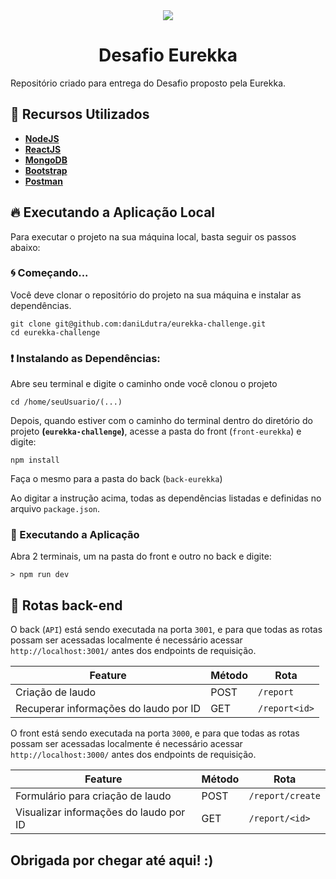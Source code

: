 <div align=center>
	<img src="https://imgur.com/aIHvhhJ.png">
 
# Desafio Eurekka
</div>

Repositório criado para entrega do Desafio proposto pela Eurekka.

## 🚀 Recursos Utilizados

* **[NodeJS](https://nodejs.org/en)**
* **[ReactJS](https://www.postman.com)**
* **[MongoDB](https://www.mongodb.com/)**
* **[Bootstrap](https://react-bootstrap.github.io/)**
* **[Postman](https://www.postman.com)**


## 🔥 Executando a Aplicação Local

Para executar o projeto na sua máquina local, basta seguir os passos abaixo:

### 🌀 Começando... 

Você deve clonar o repositório do projeto na sua máquina e instalar as dependências.

```
git clone git@github.com:daniLdutra/eurekka-challenge.git
cd eurekka-challenge
```
### ❗️ Instalando as Dependências: 

Abre seu terminal e digite o caminho onde você clonou o projeto

```
cd /home/seuUsuario/(...)
```

Depois, quando estiver com o caminho do terminal dentro do diretório do projeto **(`eurekka-challenge`)**, acesse a pasta do front (`front-eurekka`) e digite:

```
npm install
```

Faça o mesmo para a pasta do back (`back-eurekka`)

Ao digitar a instrução acima, todas as dependências listadas e definidas no arquivo `package.json`.


### 💨 Executando a Aplicação

Abra 2 terminais, um na pasta do front e outro no back e digite:

```
> npm run dev
```
## 🎯 Rotas back-end

O back (`API`) está sendo executada na porta `3001`, e para que todas as rotas possam ser acessadas localmente é necessário acessar `http://localhost:3001/` antes dos endpoints de requisição.

| Feature | Método | Rota |
|---------|--------|------|
| Criação de laudo | POST | `/report` |
| Recuperar informações do laudo por ID | GET | `/report<id>` |

O front está sendo executada na porta `3000`, e para que todas as rotas possam ser acessadas localmente é necessário acessar `http://localhost:3000/` antes dos endpoints de requisição.

| Feature | Método | Rota |
|---------|--------|------|
| Formulário para criação de laudo | POST | `/report/create` |
| Visualizar informações do laudo por ID | GET | `/report/<id>` |


## Obrigada por chegar até aqui! :)